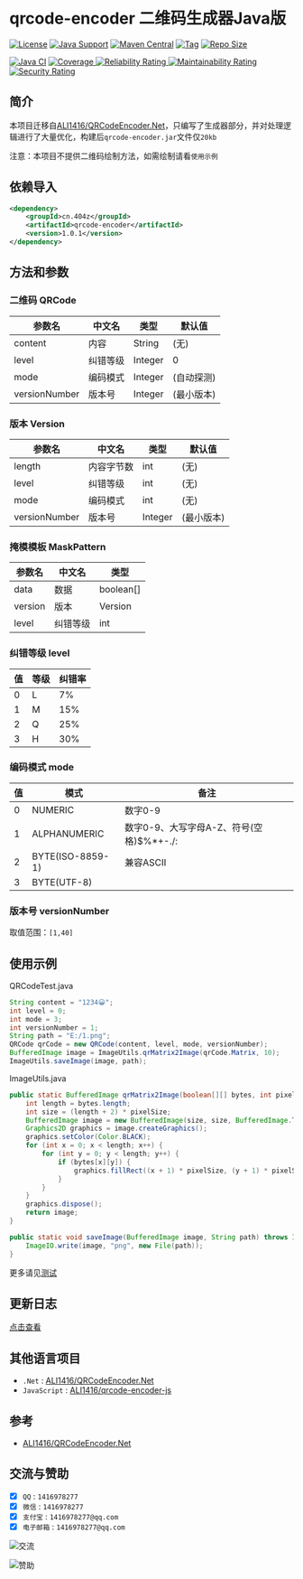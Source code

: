 # qrcode-encoder 二维码生成器Java版

[![License](https://img.shields.io/github/license/ali1416/qrcode-encoder?label=License)](https://opensource.org/licenses/BSD-3-Clause)
[![Java Support](https://img.shields.io/badge/Java-8+-green)](https://openjdk.org/)
[![Maven Central](https://img.shields.io/maven-central/v/cn.404z/qrcode-encoder?label=Maven%20Central)](https://mvnrepository.com/artifact/cn.404z/qrcode-encoder)
[![Tag](https://img.shields.io/github/v/tag/ali1416/qrcode-encoder?label=Tag)](https://github.com/ALI1416/qrcode-encoder/tags)
[![Repo Size](https://img.shields.io/github/repo-size/ali1416/qrcode-encoder?label=Repo%20Size&color=success)](https://github.com/ALI1416/qrcode-encoder/archive/refs/heads/master.zip)

[![Java CI](https://github.com/ALI1416/qrcode-encoder/actions/workflows/ci.yml/badge.svg)](https://github.com/ALI1416/qrcode-encoder/actions/workflows/ci.yml)
[![Coverage](https://sonarcloud.io/api/project_badges/measure?project=ALI1416_qrcode-encoder&metric=coverage)
![Reliability Rating](https://sonarcloud.io/api/project_badges/measure?project=ALI1416_qrcode-encoder&metric=reliability_rating)
![Maintainability Rating](https://sonarcloud.io/api/project_badges/measure?project=ALI1416_qrcode-encoder&metric=sqale_rating)
![Security Rating](https://sonarcloud.io/api/project_badges/measure?project=ALI1416_qrcode-encoder&metric=security_rating)](https://sonarcloud.io/summary/new_code?id=ALI1416_qrcode-encoder)

## 简介

本项目迁移自[ALI1416/QRCodeEncoder.Net](https://github.com/ali1416/QRCodeEncoder.Net)，只编写了生成器部分，并对处理逻辑进行了大量优化，构建后`qrcode-encoder.jar`文件仅`20kb`

注意：本项目不提供二维码绘制方法，如需绘制请看`使用示例`

## 依赖导入

```xml
<dependency>
    <groupId>cn.404z</groupId>
    <artifactId>qrcode-encoder</artifactId>
    <version>1.0.1</version>
</dependency>
```

## 方法和参数

### 二维码 QRCode

| 参数名        | 中文名   | 类型    | 默认值     |
| ------------- | -------- | ------- | ---------- |
| content       | 内容     | String  | (无)       |
| level         | 纠错等级 | Integer | 0          |
| mode          | 编码模式 | Integer | (自动探测) |
| versionNumber | 版本号   | Integer | (最小版本) |

### 版本 Version

| 参数名        | 中文名     | 类型    | 默认值     |
| ------------- | ---------- | ------- | ---------- |
| length        | 内容字节数 | int     | (无)       |
| level         | 纠错等级   | int     | (无)       |
| mode          | 编码模式   | int     | (无)       |
| versionNumber | 版本号     | Integer | (最小版本) |

### 掩模模板 MaskPattern

| 参数名  | 中文名   | 类型      |
| ------- | -------- | --------- |
| data    | 数据     | boolean[] |
| version | 版本     | Version   |
| level   | 纠错等级 | int       |

### 纠错等级 level

| 值  | 等级 | 纠错率 |
| --- | ---- | ------ |
| 0   | L    | 7%     |
| 1   | M    | 15%    |
| 2   | Q    | 25%    |
| 3   | H    | 30%    |

### 编码模式 mode

| 值  | 模式             | 备注                                     |
| --- | ---------------- | ---------------------------------------- |
| 0   | NUMERIC          | 数字0-9                                  |
| 1   | ALPHANUMERIC     | 数字0-9、大写字母A-Z、符号(空格)$%*+-./: |
| 2   | BYTE(ISO-8859-1) | 兼容ASCII                                |
| 3   | BYTE(UTF-8)      |                                          |

### 版本号 versionNumber

取值范围：`[1,40]`

## 使用示例

QRCodeTest.java

```java
String content = "1234😀";
int level = 0;
int mode = 3;
int versionNumber = 1;
String path = "E:/1.png";
QRCode qrCode = new QRCode(content, level, mode, versionNumber);
BufferedImage image = ImageUtils.qrMatrix2Image(qrCode.Matrix, 10);
ImageUtils.saveImage(image, path);
```

ImageUtils.java

```java
public static BufferedImage qrMatrix2Image(boolean[][] bytes, int pixelSize) {
    int length = bytes.length;
    int size = (length + 2) * pixelSize;
    BufferedImage image = new BufferedImage(size, size, BufferedImage.TYPE_INT_ARGB);
    Graphics2D graphics = image.createGraphics();
    graphics.setColor(Color.BLACK);
    for (int x = 0; x < length; x++) {
        for (int y = 0; y < length; y++) {
            if (bytes[x][y]) {
                graphics.fillRect((x + 1) * pixelSize, (y + 1) * pixelSize, pixelSize, pixelSize);
            }
        }
    }
    graphics.dispose();
    return image;
}

public static void saveImage(BufferedImage image, String path) throws IOException {
    ImageIO.write(image, "png", new File(path));
}
```

更多请见[测试](./src/test)

## 更新日志

[点击查看](./CHANGELOG.md)

## 其他语言项目

- `.Net` : [ALI1416/QRCodeEncoder.Net](https://github.com/ali1416/QRCodeEncoder.Net)
- `JavaScript` : [ALI1416/qrcode-encoder-js](https://github.com/ali1416/qrcode-encoder-js)

## 参考

- [ALI1416/QRCodeEncoder.Net](https://github.com/ali1416/QRCodeEncoder.Net)

## 交流与赞助

- [x] `QQ` : `1416978277`
- [x] `微信` : `1416978277`
- [x] `支付宝` : `1416978277@qq.com`
- [x] `电子邮箱` : `1416978277@qq.com`

![交流](https://cdn.jsdelivr.net/gh/ALI1416/ALI1416/image/contact.png)

![赞助](https://cdn.jsdelivr.net/gh/ALI1416/ALI1416/image/donate.png)
